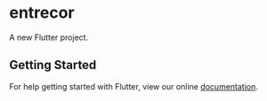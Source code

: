 # entrecor

A new Flutter project.

## Getting Started

For help getting started with Flutter, view our online
[documentation](https://flutter.io/).
